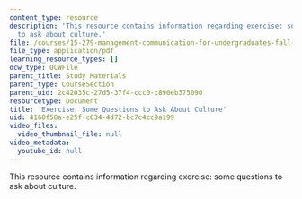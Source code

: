```yaml
---
content_type: resource
description: 'This resource contains information regarding exercise: some questions
  to ask about culture.'
file: /courses/15-279-management-communication-for-undergraduates-fall-2012/4160f58ae25fc6344d72bc7c4cc9a199_MIT15_279F12_cultureQustns.pdf
file_type: application/pdf
learning_resource_types: []
ocw_type: OCWFile
parent_title: Study Materials
parent_type: CourseSection
parent_uid: 2c42035c-27d5-37f4-ccc0-c890eb375090
resourcetype: Document
title: 'Exercise: Some Questions to Ask About Culture'
uid: 4160f58a-e25f-c634-4d72-bc7c4cc9a199
video_files:
  video_thumbnail_file: null
video_metadata:
  youtube_id: null
---
```

This resource contains information regarding exercise: some questions to ask about culture.

